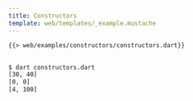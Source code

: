 ```yaml
---
title: Constructors
template: web/templates/_example.mustache
---
```


<pre>
<code class="hljs dart">{{> web/examples/constructors/constructors.dart}}
</code>
</pre>

```bash
$ dart constructors.dart
[30, 40]
[0, 0]
[4, 100]
```
